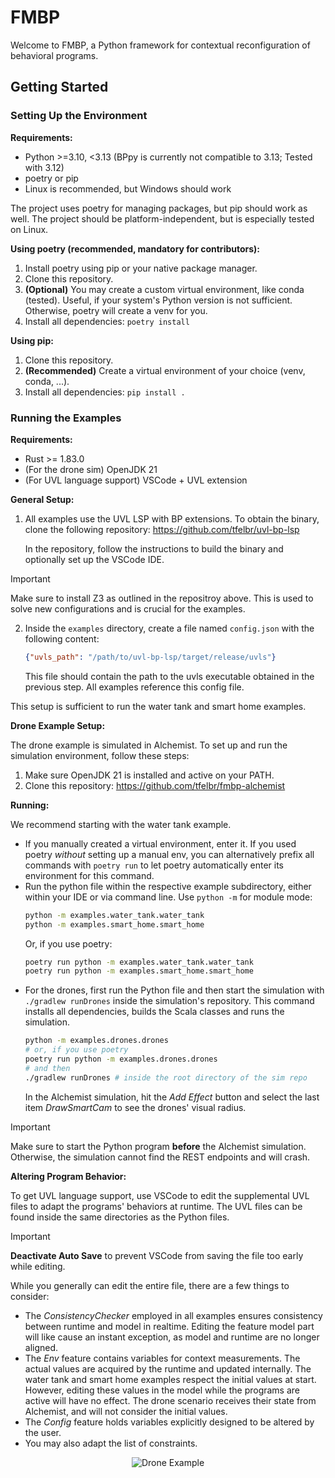 # FMBP

Welcome to FMBP, a Python framework for contextual reconfiguration of behavioral programs.

## Getting Started
### Setting Up the Environment
**Requirements:**
- Python >=3.10, <3.13 (BPpy is currently not compatible to 3.13; Tested with 3.12)
- poetry or pip
- Linux is recommended, but Windows should work

The project uses poetry for managing packages, but pip should work as well.
The project should be platform-independent, but is especially tested on Linux.

**Using poetry (recommended, mandatory for contributors):**

1. Install poetry using pip or your native package manager.
2. Clone this repository.
3. **(Optional)** You may create a custom virtual environment, like conda (tested). Useful, if your system's Python version is not sufficient. Otherwise, poetry will create a venv for you.
4. Install all dependencies: ``poetry install``

**Using pip:**

1. Clone this repository.
2. **(Recommended)** Create a virtual environment of your choice (venv, conda, ...).
3. Install all dependencies: ``pip install .``

### Running the Examples
**Requirements:**
- Rust >= 1.83.0
- (For the drone sim) OpenJDK 21
- (For UVL language support) VSCode + UVL extension

**General Setup:**
1. All examples use the UVL LSP with BP extensions. To obtain the binary, clone the following repository:
    https://github.com/tfelbr/uvl-bp-lsp
   
    In the repository, follow the instructions to build the binary and optionally set up the VSCode IDE.
> [!IMPORTANT]
> Make sure to install Z3 as outlined in the repositroy above. This is used to solve new configurations and is crucial for the examples.
2. Inside the ``examples`` directory, create a file named ``config.json`` with the following content:
    ```json
    {"uvls_path": "/path/to/uvl-bp-lsp/target/release/uvls"}
    ```
   This file should contain the path to the uvls executable obtained in the previous step. All examples reference this config file.

This setup is sufficient to run the water tank and smart home examples.

**Drone Example Setup:**

The drone example is simulated in Alchemist. To set up and run the simulation environment, follow these steps:

1. Make sure OpenJDK 21 is installed and active on your PATH.
2. Clone this repository:
   https://github.com/tfelbr/fmbp-alchemist

**Running:**

We recommend starting with the water tank example.
- If you manually created a virtual environment, enter it. If you used poetry *without* setting up a manual env, you can alternatively prefix all commands with ``poetry run`` to let poetry automatically enter its environment for this command.
- Run the python file within the respective example subdirectory, either within your IDE or via command line.
    Use ``python -m`` for module mode:
    ```bash
    python -m examples.water_tank.water_tank
    python -m examples.smart_home.smart_home
    ```
    Or, if you use poetry:
    ```bash
    poetry run python -m examples.water_tank.water_tank
    poetry run python -m examples.smart_home.smart_home
    ```
- For the drones, first run the Python file and then start the simulation with ``./gradlew runDrones`` inside the simulation's repository. This command installs all dependencies, builds the Scala classes and runs the simulation.
    ```bash
    python -m examples.drones.drones
    # or, if you use poetry
    poetry run python -m examples.drones.drones
    # and then
    ./gradlew runDrones # inside the root directory of the sim repo
    ```
    In the Alchemist simulation, hit the *Add Effect* button and select the last item *DrawSmartCam* to see the drones' visual radius.
> [!IMPORTANT]
> Make sure to start the Python program **before** the Alchemist simulation. Otherwise, the simulation cannot find the REST endpoints and will crash.

**Altering Program Behavior:**

To get UVL language support, use VSCode to edit the supplemental UVL files to adapt the programs' behaviors at runtime.
The UVL files can be found inside the same directories as the Python files.
> [!IMPORTANT]
> **Deactivate Auto Save** to prevent VSCode from saving the file too early while editing.

While you generally can edit the entire file, there are a few things to consider:
- The *ConsistencyChecker* employed in all examples ensures consistency between runtime and model in realtime.
Editing the feature model part will like cause an instant exception, as model and runtime are no longer aligned.
- The *Env* feature contains variables for context measurements. 
The actual values are acquired by the runtime and updated internally.
The water tank and smart home examples respect the initial values at start.
However, editing these values in the model while the programs are active will have no effect.
The drone scenario receives their state from Alchemist, and will not consider the initial values.
- The *Config* feature holds variables explicitly designed to be altered by the user.
- You may also adapt the list of constraints.

<p align="center">
  <img src="img/drones.gif" alt="Drone Example" />
</p>
